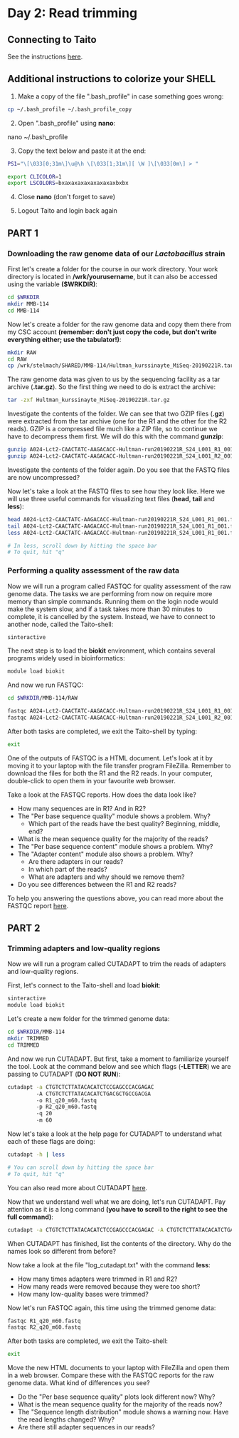 # Day 2: Read trimming

## Connecting to Taito

See the instructions [here](01-UNIX-and-CSC.md#connecting-to-taito).

## Additional instructions to colorize your SHELL

1. Make a copy of the file ".bash_profile" in case something goes wrong:

```bash
cp ~/.bash_profile ~/.bash_profile_copy
```

2. Open ".bash_profile" using **nano**:

nano ~/.bash_profile

3. Copy the text below and paste it at the end:

```bash
PS1="\[\033[0;31m\]\u@\h \[\033[1;31m\][ \W ]\[\033[0m\] > "

export CLICOLOR=1
export LSCOLORS=bxaxaxaxaxaxaxaxaxbxbx
```

4. Close **nano** (don't forget to save)

5. Logout Taito and login back again

## PART 1

### Downloading the raw genome data of our *Lactobacillus* strain

First let's create a folder for the course in our work directory. Your work directory is located in **/wrk/yourusername**, but it can also be accessed using the variable **($WRKDIR)**:

```bash
cd $WRKDIR
mkdir MMB-114
cd MMB-114
```

Now let's create a folder for the raw genome data and copy them there from my CSC account **(remember: don't just copy the code, but don't write everything either; use the tabulator!)**:

```bash
mkdir RAW
cd RAW
cp /wrk/stelmach/SHARED/MMB-114/Hultman_kurssinayte_MiSeq-20190221R.tar.gz .
```

The raw genome data was given to us by the sequencing facility as a tar archive (**.tar.gz**). So the first thing we need to do is extract the archive:

```bash
tar -zxf Hultman_kurssinayte_MiSeq-20190221R.tar.gz
```

Investigate the contents of the folder. We can see that two GZIP files (**.gz**) were extracted from the tar archive (one for the R1 and the other for the R2 reads). GZIP is a compressed file much like a ZIP file, so to continue we have to decompress them first. We will do this with the command **gunzip**:

```bash
gunzip A024-Lct2-CAACTATC-AAGACACC-Hultman-run20190221R_S24_L001_R1_001.fastq.gz
gunzip A024-Lct2-CAACTATC-AAGACACC-Hultman-run20190221R_S24_L001_R2_001.fastq.gz
```

Investigate the contents of the folder again. Do you see that the FASTQ files are now uncompressed?  

Now let's take a look at the FASTQ files to see how they look like. Here we will use three useful commands for visualizing text files (**head**, **tail** and **less**):

```bash
head A024-Lct2-CAACTATC-AAGACACC-Hultman-run20190221R_S24_L001_R1_001.fastq
tail A024-Lct2-CAACTATC-AAGACACC-Hultman-run20190221R_S24_L001_R1_001.fastq
less A024-Lct2-CAACTATC-AAGACACC-Hultman-run20190221R_S24_L001_R1_001.fastq

# In less, scroll down by hitting the space bar
# To quit, hit "q"
```

### Performing a quality assessment of the raw data

Now we will run a program called FASTQC for quality assessment of the raw genome data. The tasks we are performing from now on require more memory than simple commands. Running them on the login node would make the system slow, and if a task takes more than 30 minutes to complete, it is cancelled by the system. Instead, we have to connect to another node, called the Taito-shell:

```bash
sinteractive
```

The next step is to load the **biokit**  environment, which contains several programs widely used in bioinformatics:

```bash
module load biokit
```

And now we run FASTQC:

```bash
cd $WRKDIR/MMB-114/RAW

fastqc A024-Lct2-CAACTATC-AAGACACC-Hultman-run20190221R_S24_L001_R1_001.fastq
fastqc A024-Lct2-CAACTATC-AAGACACC-Hultman-run20190221R_S24_L001_R2_001.fastq
```

After both tasks are completed, we exit the Taito-shell by typing:

```bash
exit
```

One of the outputs of FASTQC is a HTML document. Let's look at it by moving it to your laptop with the file transfer program FileZilla. Remember to download the files for both the R1 and the R2 reads. In your computer, double-click to open them in your favourite web browser.  

Take a look at the FASTQC reports. How does the data look like?

* How many sequences are in R1? And in R2?
* The "Per base sequence quality" module shows a problem. Why?
  * Which part of the reads have the best quality? Beginning, middle, end?
* What is the mean sequence quality for the majority of the reads?
* The "Per base sequence content" module shows a problem. Why?
* The "Adapter content" module also shows a problem. Why?
  * Are there adapters in our reads?
  * In which part of the reads?
  * What are adapters and why should we remove them?
* Do you see differences between the R1 and R2 reads?

To help you answering the questions above, you can read more about the FASTQC report [here](http://www.bioinformatics.babraham.ac.uk/projects/fastqc/Help/3%20Analysis%20Modules/).

## PART 2

### Trimming adapters and low-quality regions

Now we will run a program called CUTADAPT to trim the reads of adapters and low-quality regions.

First, let's connect to the Taito-shell and load **biokit**:

```bash
sinteractive
module load biokit
```

Let's create a new folder for the trimmed genome data:

```bash
cd $WRKDIR/MMB-114
mkdir TRIMMED
cd TRIMMED
```

And now we run CUTADAPT. But first, take a moment to familiarize yourself the tool. Look at the command below and see which flags (**-LETTER**) we are passing to CUTADAPT (**DO NOT RUN**):

```bash
cutadapt -a CTGTCTCTTATACACATCTCCGAGCCCACGAGAC
         -A CTGTCTCTTATACACATCTGACGCTGCCGACGA
         -o R1_q20_m60.fastq
         -p R2_q20_m60.fastq
         -q 20
         -m 60
```

Now let's take a look at the help page for CUTADAPT to understand what each of these flags are doing:

```bash
cutadapt -h | less

# You can scroll down by hitting the space bar
# To quit, hit "q"
```

You can also read more about CUTADAPT [here](https://cutadapt.readthedocs.io/en/stable/guide.html).  

Now that we understand well what we are doing, let's run CUTADAPT. Pay attention as it is a long command **(you have to scroll to the right to see the full command)**:

```bash
cutadapt -a CTGTCTCTTATACACATCTCCGAGCCCACGAGAC -A CTGTCTCTTATACACATCTGACGCTGCCGACGA -o R1_q20_m60.fastq -p R2_q20_m60.fastq -q 20 -m 60 ../RAW/A024-Lct2-CAACTATC-AAGACACC-Hultman-run20190221R_S24_L001_R1_001.fastq ../RAW/A024-Lct2-CAACTATC-AAGACACC-Hultman-run20190221R_S24_L001_R2_001.fastq > log_cutadapt.txt
```

When CUTADAPT has finished, list the contents of the directory. Why do the names look so different from before?

Now take a look at the file "log_cutadapt.txt" with the command **less**:

* How many times adapters were trimmed in R1 and R2?
* How many reads were removed because they were too short?
* How many low-quality bases were trimmed?


Now let's run FASTQC again, this time using the trimmed genome data:

```bash
fastqc R1_q20_m60.fastq
fastqc R2_q20_m60.fastq
```

After both tasks are completed, we exit the Taito-shell:

```bash
exit
```

Move the new HTML documents to your laptop with FileZilla and open them in a web browser. Compare these with the FASTQC reports for the raw genome data. What kind of differences you see?

* Do the "Per base sequence quality" plots look different now? Why?
* What is the mean sequence quality for the majority of the reads now?
* The "Sequence length distribution" module shows a warning now. Have the read lengths changed? Why?
* Are there still adapter sequences in our reads?
